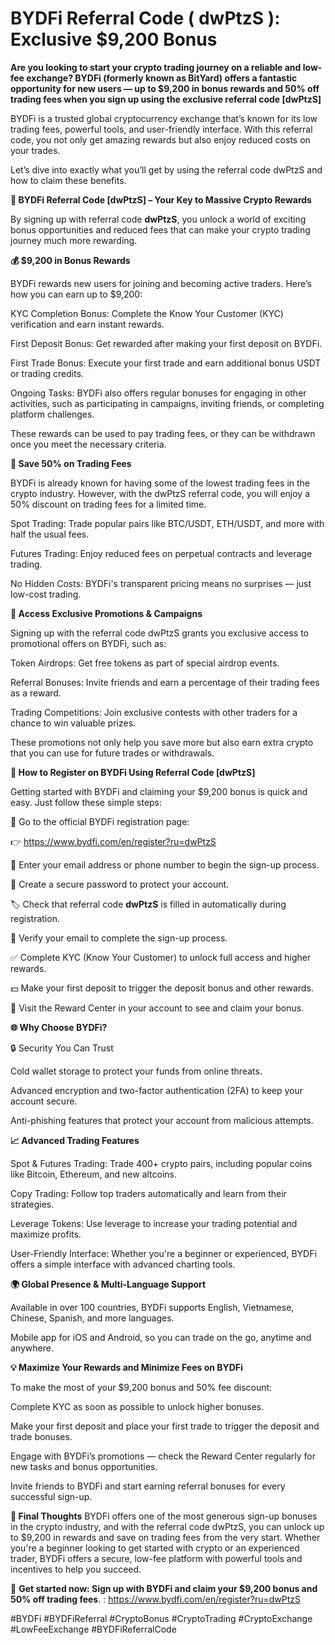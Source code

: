 # BYDFi Referral Code ( dwPtzS ): Exclusive $9,200 Bonus 

**Are you looking to start your crypto trading journey on a reliable and low-fee exchange?
BYDFi (formerly known as BitYard) offers a fantastic opportunity for new users — up to $9,200 in bonus rewards and 50% off trading fees when you sign up using the exclusive referral code [dwPtzS]**

BYDFi is a trusted global cryptocurrency exchange that’s known for its low trading fees, powerful tools, and user-friendly interface. With this referral code, you not only get amazing rewards but also enjoy reduced costs on your trades.

Let’s dive into exactly what you’ll get by using the referral code dwPtzS and how to claim these benefits.

**🎁 BYDFi Referral Code [dwPtzS] – Your Key to Massive Crypto Rewards**

By signing up with referral code **dwPtzS**, you unlock a world of exciting bonus opportunities and reduced fees that can make your crypto trading journey much more rewarding.

**💰 $9,200 in Bonus Rewards**

BYDFi rewards new users for joining and becoming active traders. Here’s how you can earn up to $9,200:

KYC Completion Bonus: Complete the Know Your Customer (KYC) verification and earn instant rewards.

First Deposit Bonus: Get rewarded after making your first deposit on BYDFi.

First Trade Bonus: Execute your first trade and earn additional bonus USDT or trading credits.

Ongoing Tasks: BYDFi also offers regular bonuses for engaging in other activities, such as participating in campaigns, inviting friends, or completing platform challenges.

These rewards can be used to pay trading fees, or they can be withdrawn once you meet the necessary criteria.

**💸 Save 50% on Trading Fees**

BYDFi is already known for having some of the lowest trading fees in the crypto industry. However, with the dwPtzS referral code, you will enjoy a 50% discount on trading fees for a limited time.

Spot Trading: Trade popular pairs like BTC/USDT, ETH/USDT, and more with half the usual fees.

Futures Trading: Enjoy reduced fees on perpetual contracts and leverage trading.

No Hidden Costs: BYDFi's transparent pricing means no surprises — just low-cost trading.

**🎯 Access Exclusive Promotions & Campaigns**

Signing up with the referral code dwPtzS grants you exclusive access to promotional offers on BYDFi, such as:

Token Airdrops: Get free tokens as part of special airdrop events.

Referral Bonuses: Invite friends and earn a percentage of their trading fees as a reward.

Trading Competitions: Join exclusive contests with other traders for a chance to win valuable prizes.

These promotions not only help you save more but also earn extra crypto that you can use for future trades or withdrawals.

**📝 How to Register on BYDFi Using Referral Code [dwPtzS]**

Getting started with BYDFi and claiming your $9,200 bonus is quick and easy. Just follow these simple steps:

🔗 Go to the official BYDFi registration page:

👉  https://www.bydfi.com/en/register?ru=dwPtzS

📧 Enter your email address or phone number to begin the sign-up process.

🔐 Create a secure password to protect your account.

🏷️ Check that referral code **dwPtzS** is filled in automatically during registration.

📩 Verify your email to complete the sign-up process.

✅ Complete KYC (Know Your Customer) to unlock full access and higher rewards.

💵 Make your first deposit to trigger the deposit bonus and other rewards.

🎁 Visit the Reward Center in your account to see and claim your bonus.

**🌐 Why Choose BYDFi?**

🔒 Security You Can Trust

Cold wallet storage to protect your funds from online threats.

Advanced encryption and two-factor authentication (2FA) to keep your account secure.

Anti-phishing features that protect your account from malicious attempts.

**📈 Advanced Trading Features**

Spot & Futures Trading: Trade 400+ crypto pairs, including popular coins like Bitcoin, Ethereum, and new altcoins.

Copy Trading: Follow top traders automatically and learn from their strategies.

Leverage Tokens: Use leverage to increase your trading potential and maximize profits.

User-Friendly Interface: Whether you're a beginner or experienced, BYDFi offers a simple interface with advanced charting tools.

**🌍 Global Presence & Multi-Language Support**

Available in over 100 countries, BYDFi supports English, Vietnamese, Chinese, Spanish, and more languages.

Mobile app for iOS and Android, so you can trade on the go, anytime and anywhere.

**💡 Maximize Your Rewards and Minimize Fees on BYDFi**

To make the most of your $9,200 bonus and 50% fee discount:

Complete KYC as soon as possible to unlock higher bonuses.

Make your first deposit and place your first trade to trigger the deposit and trade bonuses.

Engage with BYDFi’s promotions — check the Reward Center regularly for new tasks and bonus opportunities.

Invite friends to BYDFi and start earning referral bonuses for every successful sign-up.

**📣 Final Thoughts**
BYDFi offers one of the most generous sign-up bonuses in the crypto industry, and with the referral code dwPtzS, you can unlock up to $9,200 in rewards and save on trading fees from the very start. Whether you're a beginner looking to get started with crypto or an experienced trader, BYDFi offers a secure, low-fee platform with powerful tools and incentives to help you succeed.

🎯 **Get started now: Sign up with BYDFi and claim your $9,200 bonus and 50% off trading fees**. : https://www.bydfi.com/en/register?ru=dwPtzS

#BYDFi #BYDFiReferral #CryptoBonus #CryptoTrading #CryptoExchange #LowFeeExchange #BYDFiReferralCode 
